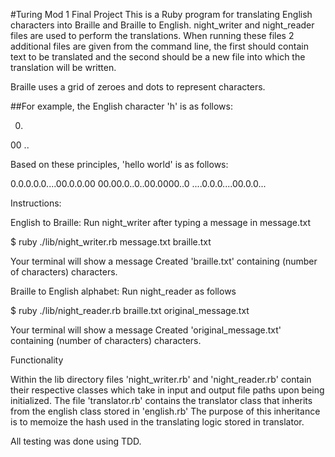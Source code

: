 #Turing Mod 1 Final Project
This is a Ruby program for translating English characters into Braille and Braille to English. night_writer and night_reader files are used to perform the translations. When running these files 2 additional files are given from the command line, the first should contain text to be translated and the second should be a new file into which the translation will be written.

Braille uses a grid of zeroes and dots to represent characters.

##For example, the English character 'h' is as follows:

0.
00
..


Based on these principles, 'hello world' is as follows:

0.0.0.0.0....00.0.0.00
00.00.0..0..00.0000..0
....0.0.0....00.0.0...

Instructions:

English to Braille:
Run night_writer after typing a message in message.txt

$ ruby ./lib/night_writer.rb message.txt braille.txt

Your terminal will show a message
Created 'braille.txt' containing (number of characters) characters.

Braille to English alphabet:
Run night_reader as follows

$ ruby ./lib/night_reader.rb braille.txt original_message.txt

Your terminal will show a message
Created 'original_message.txt' containing (number of characters) characters.
 

Functionality

Within the lib directory files 'night_writer.rb' and 'night_reader.rb' contain their respective classes which take in input and output file paths upon being initialized.  The file 'translator.rb' contains the translator class that inherits from the english class stored in 'english.rb' The purpose of this inheritance is to memoize the hash used in the translating logic stored in translator.

All testing was done using TDD.